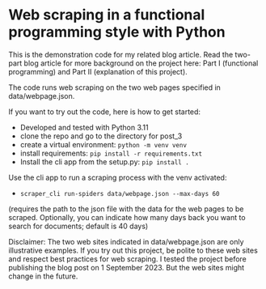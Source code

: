# Web scraping in a functional programming style with Python

This is the demonstration code for my related blog article. Read the
two-part blog article for more background on the project here: Part I (functional
programming) and Part II (explanation of this project).

The code runs web scraping on the two web pages specified in data/webpage.json.

If you want to try out the code, here is how to get started:

- Developed and tested with Python 3.11
- clone the repo and go to the directory for post_3
- create a virtual environment: `python -m venv venv`
- install requirements: `pip install -r requirements.txt`
- Install the cli app from the setup.py: `pip install .`

Use the cli app to run a scraping process with the venv activated:
- `scraper_cli run-spiders data/webpage.json --max-days 60`

(requires the path to the json file with the data for the web pages to be scraped.
Optionally, you can indicate how many days back you want to search for documents;
default is 40 days)

Disclaimer: The two web sites indicated in data/webpage.json are only
illustrative examples. If you try out this project, be polite to these web
sites and respect best practices for web scraping. I tested the project before
publishing the blog post on 1 September 2023. But the web sites might change in the future.